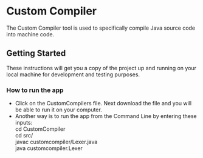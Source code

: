 # Custom Compiler

The Custom Compiler tool is used to specifically compile Java source code into machine code. 

## Getting Started

These instructions will get you a copy of the project up and running on your local machine for development and testing purposes.

### How to run the app

- Click on the CustomCompilers file. Next download the file and you will be able to run it on your computer.
- Another way is to run the app from the Command Line by entering these inputs:<br>
  cd CustomCompiler <br>
  cd src/ <br>
  javac customcompiler/Lexer.java <br>
  java customcompiler.Lexer

